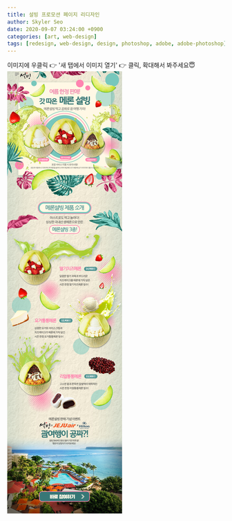 ```yaml
---
title: 설빙 프로모션 페이지 리디자인
author: Skyler Seo
date: 2020-09-07 03:24:00 +0900
categories: [art, web-design]
tags: [redesign, web-design, design, photoshop, adobe, adobe-photoshop]
---
```


이미지에 우클릭 👉 '새 탭에서 이미지 열기' 👉 클릭, 확대해서 봐주세요😇
![Sul-bing promotion page Redesign](/assets/img/design-work/sul-bing-redesign.jpg)
